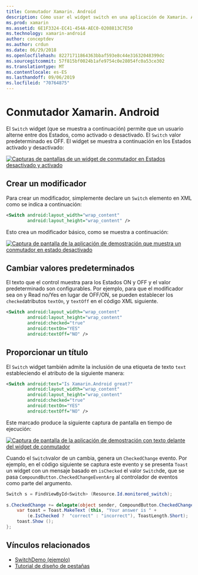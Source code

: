 ```yaml
---
title: Conmutador Xamarin. Android
description: Cómo usar el widget switch en una aplicación de Xamarin. Android
ms.prod: xamarin
ms.assetid: 6E1F3324-EC41-454A-AEC0-0208813C7E50
ms.technology: xamarin-android
author: conceptdev
ms.author: crdun
ms.date: 06/29/2018
ms.openlocfilehash: 82271711864363bbaf593e8c44e31632048399dc
ms.sourcegitcommit: 57f815bf0024b1afe9754c0e28054fc0a53ce302
ms.translationtype: MT
ms.contentlocale: es-ES
ms.lasthandoff: 09/06/2019
ms.locfileid: "70764875"
---
```

# <a name="xamarinandroid-switch"></a>Conmutador Xamarin. Android

El `Switch` widget (que se muestra a continuación) permite que un usuario alterne entre dos Estados, como activado o desactivado. El `Switch` valor predeterminado es OFF. El widget se muestra a continuación en los Estados activado y desactivado:

[![Capturas de pantallas de un widget de conmutador en Estados desactivado y activado](switch-images/16-switch-onoff.png)](switch-images/16-switch-onoff.png#lightbox)

## <a name="creating-a-switch"></a>Crear un modificador

Para crear un modificador, simplemente declare un `Switch` elemento en XML como se indica a continuación:

```xml
<Switch android:layout_width="wrap_content"
        android:layout_height="wrap_content" />
```

Esto crea un modificador básico, como se muestra a continuación:

[![Captura de pantalla de la aplicación de demostración que muestra un conmutador en estado desactivado](switch-images/07-switch.png)](switch-images/07-switch.png#lightbox)

## <a name="changing-default-values"></a>Cambiar valores predeterminados

El texto que el control muestra para los Estados ON y OFF y el valor predeterminado son configurables. Por ejemplo, para que el modificador sea on y Read no/Yes en lugar de OFF/ON, se pueden establecer los `checked`atributos `textOn`, y `textOff` en el código XML siguiente.

```xml
<Switch android:layout_width="wrap_content"
        android:layout_height="wrap_content"
        android:checked="true"
        android:textOn="YES"
        android:textOff="NO" />
```

## <a name="providing-a-title"></a>Proporcionar un título

El `Switch` widget también admite la inclusión de una etiqueta de texto `text` estableciendo el atributo de la siguiente manera:

```xml
<Switch android:text="Is Xamarin.Android great?"
        android:layout_width="wrap_content"
        android:layout_height="wrap_content"
        android:checked="true"
        android:textOn="YES"
        android:textOff="NO" />
```

Este marcado produce la siguiente captura de pantalla en tiempo de ejecución:

[![Captura de pantalla de la aplicación de demostración con texto delante del widget de conmutador](switch-images/08-switch.png)](switch-images/08-switch.png#lightbox)

Cuando el `Switch`valor de un cambia, genera un `CheckedChange` evento.
Por ejemplo, en el código siguiente se captura este evento y se presenta `Toast` un widget con un mensaje basado en `isChecked` el valor `Switch`de, que se pasa `CompoundButton.CheckedChangeEventArg` al controlador de eventos como parte del argumento.

```csharp
Switch s = FindViewById<Switch> (Resource.Id.monitored_switch);
           
s.CheckedChange += delegate(object sender, CompoundButton.CheckedChangeEventArgs e) {
    var toast = Toast.MakeText (this, "Your answer is " +
        (e.IsChecked ?  "correct" : "incorrect"), ToastLength.Short);
    toast.Show ();
};
```

## <a name="related-links"></a>Vínculos relacionados

- [SwitchDemo (ejemplo)](https://docs.microsoft.com/samples/xamarin/monodroid-samples/switchdemo)
- [Tutorial de diseño de pestañas](~/android/user-interface/layouts/tab-layout/index.md)
